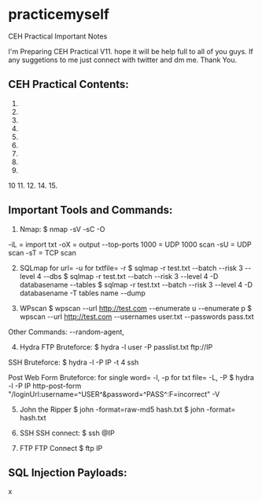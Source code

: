 # practicemyself
CEH Practical Important Notes

I'm Preparing CEH Practical V11. hope it will be help full to all of you guys. If any suggetions to me just connect with twitter and dm me. Thank You.

## CEH Practical Contents:
1.
2.
3.
4.
5.
6.
7.
8.
9.
10
11.
12.
14.
15.

## Important Tools and Commands:
1. Nmap:
  $ nmap -sV -sC -O <IP>
  
  -iL = import txt  -oX = output   --top-ports 1000 = UDP 1000 scan   -sU = UDP scan   -sT = TCP scan 
  
2. SQLmap
  for url= -u
  for txtfile= -r
  $ sqlmap -r test.txt --batch --risk 3 --level 4 --dbs
  $ sqlmap -r test.txt --batch --risk 3 --level 4 -D databasename --tables
  $ sqlmap -r test.txt --batch --risk 3 --level 4 -D databasename -T tables name --dump

3. WPscan
  $ wpscan --url http://test.com --enumerate u --enumerate p
  $ wpscan --url http://test.com --usernames user.txt --passwords pass.txt
  
  Other Commands: --random-agent, 

4. Hydra
  FTP Bruteforce:
  $ hydra -l user -P passlist.txt ftp://IP

  SSH Bruteforce:
  $ hydra -l <username> -P <full path to pass> IP -t 4 ssh

  Post Web Form Bruteforce:
  for single word= -l, -p
  for txt file= -L, -P
  $ hydra -l <username> -P <wordlist> IP http-post-form "/loginUrl:username=^USER^&password=^PASS^:F=incorrect" -V

5. John the Ripper
  $ john -format=raw-md5 hash.txt
  $ john -format=<hashformat> hash.txt
  
6. SSH
  SSH connect:
  $ ssh <username>@IP
  
7. FTP
  FTP Connect
  $ ftp IP

## SQL Injection Payloads:
x
